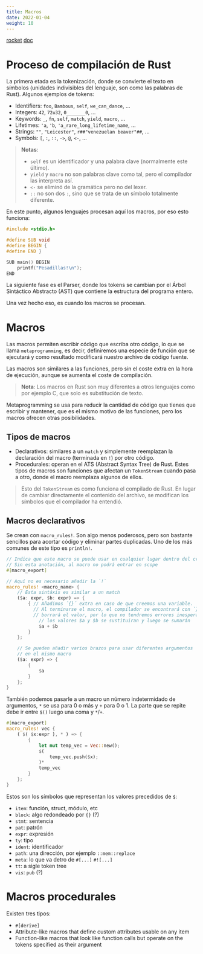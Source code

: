 ```yaml
---
title: Macros
date: 2022-01-04
weight: 10
---
```


[rocket](https://blog.logrocket.com/macros-in-rust-a-tutorial-with-examples/)
[doc](https://doc.rust-lang.org/book/ch19-06-macros.html)

# Proceso de compilación de Rust
La primera etada es la tokenización, donde se convierte el texto en símbolos
(unidades indivisibles del lenguaje, son como las palabras de Rust). Algunos
ejemplos de tokens:

+ Identifiers: `foo`, `Bambous`, `self`, `we_can_dance`, ...
+ Integers: `42`, `72u32`, `0_______0`, ...
+ Keywords: `_`, `fn`, `self`, `match`, `yield`, `macro`, ...
+ Lifetimes: `'a`, `'b`, `'a_rare_long_lifetime_name`, ...
+ Strings: `""`, `"Leicester"`, `r##"venezuelan beaver"##`, ...
+ Symbols: `[`, `:`, `::`, `->`, `@`, `<-`, ...

> **Notas**:
> + `self` es un identificador y una palabra clave (normalmente este último).
> + `yield` y `macro` no son palabras clave como tal, pero el compilador las
>   interpreta así.
> + `<-` se eliminó de la gramática pero no del lexer.
> + `::` no son dos `:`, sino que se trata de un símbolo totalmente diferente.

En este punto, algunos lenguajes procesan aquí los macros, por eso esto
funciona:

```c
#include <stdio.h>

#define SUB void
#define BEGIN {
#define END }

SUB main() BEGIN
    printf("Pesadillas!\n");
END
```

La siguiente fase es el Parser, donde los tokens se cambian por el Árbol
Sintáctico Abstracto (AST) que contiene la estructura del programa entero.

Una vez hecho eso, es cuando los macros se procesan.

# Macros
Las macros permiten escribir código que escriba otro código, lo que se llama
`metaprogramming`, es decir, definiremos una especie de función que se ejecutará
y como resultado modificará nuestro archivo de código fuente.

Las macros son similares a las funciones, pero sin el coste extra en la hora de
ejecución, aunque se aumenta el coste de compilación.

> **Nota**: Los macros en Rust son muy diferentes a otros lenguajes como por
> ejemplo C, que solo es substitución de texto.

Metaprogramming se usa para reducir la cantidad de código que tienes que
escribir y mantener, que es el mismo motivo de las funciones, pero los macros
ofrecen otras posibilidades.

## Tipos de macros
+ Declarativos: similares a un `match` y simplemente reemplazan la declaración
  del macro (terminada en `!`) por otro código.
+ Procedurales: operan en el ATS (Abstract Syntax Tree) de Rust. Estes tipos de
  macros son funciones que afectan un `TokenStream` cuando pasa a otro, donde el
  macro reemplaza algunos de ellos.

> Esto del `TokenStream` es como funciona el compilado de Rust. En lugar de
> cambiar directamente el contenido del archivo, se modifican los símbolos que
> el compilador ha entendió.

## Macros declarativos
Se crean con `macro_rules!`. Son algo menos poderosos, pero son bastante
sencillos para acortar código y eliminar partes duplicadas. Uno de los más
comunes de este tipo es `println!`.

```rs
// Indica que este macro se puede usar en cualquier lugar dentro del crate.
// Sin esta anotación, al macro no podrá entrar en scope
#[macro_export]

// Aquí no es necesario añadir la `!`
macro_rules! <macro_name> {
    // Esta sintáxis es similar a un match
    ($a: expr, $b: expr) => {
        { // Añadimos ´{}´ extra en caso de que creemos una variable.
          // Al terminarse el macro, el compilador se encontrará con `}` y
          // borrará el valor, por lo que no tendremos errores inesperados
            // los valores $a y $b se sustituiran y luego se sumarán
            $a + $b
        }
    };

    // Se pueden añadir varios brazos para usar diferentes argumentos
    // en el mismo macro
    ($a: expr) => {
        {
            $a
        }
    };
}
```

También podemos pasarle a un macro un número indetermidado de argumentos, `*` se
usa para 0 o más y `+` para 0 o 1. La parte que se repite debe ir entre `$()`
luego una coma y `*`/`+`.

```rs
#[macro_export]
macro_rules! vec {
    ( $( $x:expr ), * ) => {
        {
            let mut temp_vec = Vec::new();
            $(
                temp_vec.push($x);
            )*
            temp_vec
        }
    };
}
```

Estos son los símbolos que representan los valores precedidos de `$`:

+ `item`: función, struct, módulo, etc
+ `block`: algo redondeado por `{}` (?)
+ `stmt`: sentencia
+ `pat`: patrón
+ `expr`: expresión
+ `ty`: tipo
+ `ident`: identificador
+ `path`: una dirección, por ejemplo `::mem::replace`
+ `meta`: lo que va detro de `#[...]` `#![...]`
+ `tt`: a sigle token tree
+ `vis`: `pub` (?)

# Macros procedurales
Existen tres tipos:

+ `#[derive]`
+ Attribute-like macros that define custom attributes usable on any item
+ Function-like macros that look like function calls but operate on the tokens
  specified as their argument
